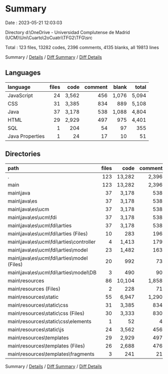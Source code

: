 # Summary

Date : 2023-05-21 12:03:03

Directory d:\\OneDrive - Universidad Complutense de Madrid (UCM)\\Uni\\Cuarto\\2oCuatri\\TFG2\\TFG\\src

Total : 123 files,  13282 codes, 2396 comments, 4135 blanks, all 19813 lines

Summary / [Details](details.md) / [Diff Summary](diff.md) / [Diff Details](diff-details.md)

## Languages
| language | files | code | comment | blank | total |
| :--- | ---: | ---: | ---: | ---: | ---: |
| JavaScript | 24 | 3,562 | 456 | 1,076 | 5,094 |
| CSS | 31 | 3,385 | 834 | 889 | 5,108 |
| Java | 37 | 3,178 | 538 | 1,088 | 4,804 |
| HTML | 29 | 2,929 | 497 | 975 | 4,401 |
| SQL | 1 | 204 | 54 | 97 | 355 |
| Java Properties | 1 | 24 | 17 | 10 | 51 |

## Directories
| path | files | code | comment | blank | total |
| :--- | ---: | ---: | ---: | ---: | ---: |
| . | 123 | 13,282 | 2,396 | 4,135 | 19,813 |
| main | 123 | 13,282 | 2,396 | 4,135 | 19,813 |
| main\\java | 37 | 3,178 | 538 | 1,088 | 4,804 |
| main\\java\\es | 37 | 3,178 | 538 | 1,088 | 4,804 |
| main\\java\\es\\ucm | 37 | 3,178 | 538 | 1,088 | 4,804 |
| main\\java\\es\\ucm\\fdi | 37 | 3,178 | 538 | 1,088 | 4,804 |
| main\\java\\es\\ucm\\fdi\\arties | 37 | 3,178 | 538 | 1,088 | 4,804 |
| main\\java\\es\\ucm\\fdi\\arties (Files) | 10 | 283 | 196 | 84 | 563 |
| main\\java\\es\\ucm\\fdi\\arties\\controller | 4 | 1,413 | 179 | 500 | 2,092 |
| main\\java\\es\\ucm\\fdi\\arties\\model | 23 | 1,482 | 163 | 504 | 2,149 |
| main\\java\\es\\ucm\\fdi\\arties\\model (Files) | 20 | 992 | 73 | 303 | 1,368 |
| main\\java\\es\\ucm\\fdi\\arties\\model\\DB | 3 | 490 | 90 | 201 | 781 |
| main\\resources | 86 | 10,104 | 1,858 | 3,047 | 15,009 |
| main\\resources (Files) | 2 | 228 | 71 | 107 | 406 |
| main\\resources\\static | 55 | 6,947 | 1,290 | 1,965 | 10,202 |
| main\\resources\\static\\css | 31 | 3,385 | 834 | 889 | 5,108 |
| main\\resources\\static\\css (Files) | 30 | 3,333 | 830 | 887 | 5,050 |
| main\\resources\\static\\css\\elements | 1 | 52 | 4 | 2 | 58 |
| main\\resources\\static\\js | 24 | 3,562 | 456 | 1,076 | 5,094 |
| main\\resources\\templates | 29 | 2,929 | 497 | 975 | 4,401 |
| main\\resources\\templates (Files) | 26 | 2,688 | 476 | 916 | 4,080 |
| main\\resources\\templates\\fragments | 3 | 241 | 21 | 59 | 321 |

Summary / [Details](details.md) / [Diff Summary](diff.md) / [Diff Details](diff-details.md)